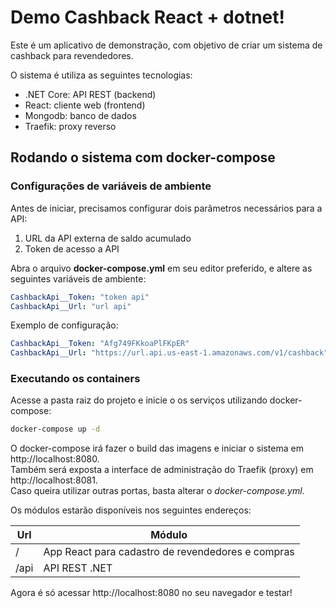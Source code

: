 # Demo Cashback React + dotnet!  
  
Este é um aplicativo de demonstração, com objetivo de criar um sistema de cashback para revendedores.

O sistema é utiliza as seguintes tecnologias:
- .NET Core: API REST (backend)
- React: cliente web (frontend)
- Mongodb: banco de dados
- Traefik: proxy reverso


## Rodando o sistema com docker-compose

### Configurações de variáveis de ambiente
Antes de iniciar, precisamos configurar dois parâmetros necessários para a API:
1. URL da API externa de saldo acumulado
2. Token de acesso a API

Abra o arquivo **docker-compose.yml** em seu editor preferido, e altere as seguintes variáveis de ambiente:
```yml
CashbackApi__Token: "token api"
CashbackApi__Url: "url api"
```
Exemplo de configuração:
```yml
CashbackApi__Token: "Afg749FKkoaPlFKpER"
CashbackApi__Url: "https://url.api.us-east-1.amazonaws.com/v1/cashback"
```

### Executando os containers

Acesse a pasta raiz do projeto  e inicie o os serviços utilizando docker-compose:
```bash
docker-compose up -d
```
O docker-compose irá fazer o build das imagens e iniciar o sistema em http://localhost:8080.  
Também será exposta a interface de administração do Traefik (proxy) em http://localhost:8081.  
Caso queira utilizar outras portas, basta alterar o *docker-compose.yml*. 

Os módulos estarão disponíveis nos seguintes endereços:

|Url| Módulo  |
|--|--|
| / |  App React para cadastro de revendedores e compras |
| /api | API REST .NET |


Agora é só acessar http://localhost:8080 no seu navegador e testar!

